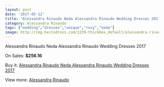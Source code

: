 ```yaml
---
layout: post
date: '2017-05-12'
title: "Alessandra Rinaudo Neda Alessandra Rinaudo Wedding Dresses 2017"
category: Alessandra Rinaudo
tags: ["wedding","dresses","unique","rosy","neda"]
image: http://img.hectodress.com/1239-thickbox_default/alessandra-rinaudo-neda-alessandra-rinaudo-wedding-dresses-2013.jpg
---
```

Alessandra Rinaudo Neda Alessandra Rinaudo Wedding Dresses 2017

On Sales: **$256.16**
<a href="https://www.hectodress.com/alessandra-rinaudo/767-alessandra-rinaudo-neda-alessandra-rinaudo-wedding-dresses-2013.html"><amp-img layout="responsive" width="600" height="600" src="//img.hectodress.com/1239-thickbox_default/alessandra-rinaudo-neda-alessandra-rinaudo-wedding-dresses-2013.jpg" alt="Alessandra Rinaudo Neda Alessandra Rinaudo Wedding Dresses 2017 0" /></a>

Buy it: [Alessandra Rinaudo Neda Alessandra Rinaudo Wedding Dresses 2017](https://www.hectodress.com/alessandra-rinaudo/767-alessandra-rinaudo-neda-alessandra-rinaudo-wedding-dresses-2013.html "Alessandra Rinaudo Neda Alessandra Rinaudo Wedding Dresses 2017")

View more: [Alessandra Rinaudo](https://www.hectodress.com/9-alessandra-rinaudo "Alessandra Rinaudo")